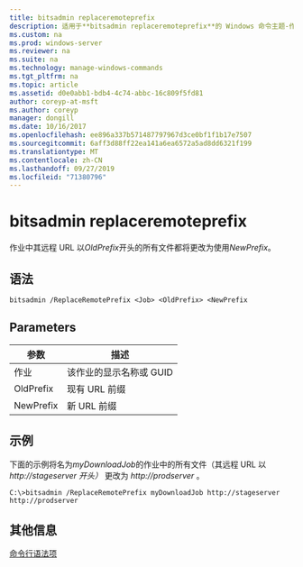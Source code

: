 ```yaml
---
title: bitsadmin replaceremoteprefix
description: 适用于**bitsadmin replaceremoteprefix**的 Windows 命令主题-作业中其远程 URL 以*OldPrefix*开头的所有文件都将更改为使用*NewPrefix*。
ms.custom: na
ms.prod: windows-server
ms.reviewer: na
ms.suite: na
ms.technology: manage-windows-commands
ms.tgt_pltfrm: na
ms.topic: article
ms.assetid: d0e0abb1-bdb4-4c74-abbc-16c809f5fd81
author: coreyp-at-msft
ms.author: coreyp
manager: dongill
ms.date: 10/16/2017
ms.openlocfilehash: ee896a337b571487797967d3ce0bf1f1b17e7507
ms.sourcegitcommit: 6aff3d88ff22ea141a6ea6572a5ad8dd6321f199
ms.translationtype: MT
ms.contentlocale: zh-CN
ms.lasthandoff: 09/27/2019
ms.locfileid: "71380796"
---
```

# <a name="bitsadmin-replaceremoteprefix"></a>bitsadmin replaceremoteprefix

作业中其远程 URL 以*OldPrefix*开头的所有文件都将更改为使用*NewPrefix*。

## <a name="syntax"></a>语法

```
bitsadmin /ReplaceRemotePrefix <Job> <OldPrefix> <NewPrefix
```

## <a name="parameters"></a>Parameters

|参数|描述|
|---------|-----------|
|作业|该作业的显示名称或 GUID|
|OldPrefix|现有 URL 前缀|
|NewPrefix|新 URL 前缀|

## <a name="examples"></a>示例

下面的示例将名为*myDownloadJob*的作业中的所有文件（其远程 URL 以 *http://stageserver 开头）* 更改为 *http://prodserver* 。

```
C:\>bitsadmin /ReplaceRemotePrefix myDownloadJob http://stageserver http://prodserver
```

## <a name="additional-information"></a>其他信息

[命令行语法项](command-line-syntax-key.md)